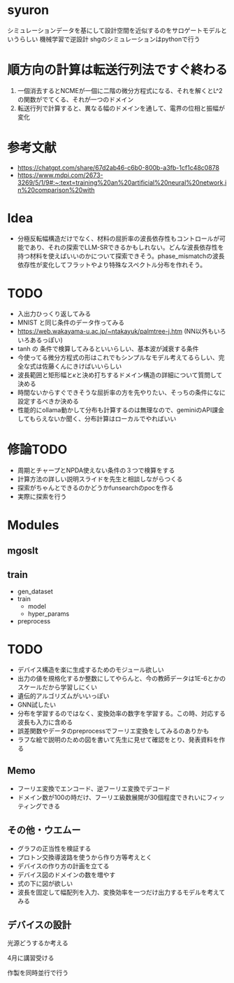 # syuron

シミュレーションデータを基にして設計空間を近似するのをサロゲートモデルというらしい
機械学習で逆設計
shgのシミュレーションはpythonで行う

# 順方向の計算は転送行列法ですぐ終わる

1. 一個消去するとNCMEが一個に二階の微分方程式になる、それを解くとL^2の関数がでてくる、それが一つのドメイン
2. 転送行列で計算すると、異なる幅のドメインを通して、電界の位相と振幅が変化

# 参考文献
* https://chatgpt.com/share/67d2ab46-c6b0-800b-a3fb-1cf1c48c0878
* https://www.mdpi.com/2673-3269/5/1/9#:~:text=training%20an%20artificial%20neural%20network,in%20comparison%20with

# Idea
* 分極反転幅構造だけでなく、材料の屈折率の波長依存性もコントロールが可能であり、それの探索でLLM-SRできるかもしれない。どんな波長依存性を持つ材料を使えばいいのかについて探索できそう。phase_mismatchの波長依存性が変化してフラットやより特殊なスペクトル分布を作れそう。

# TODO
* 入出力ひっくり返してみる
* MNIST と同じ条件のデータ作ってみる
* https://web.wakayama-u.ac.jp/~ntakayuk/palmtree-j.htm (NN以外もいろいろあるっぽい)
* tanh の 条件で検算してみるといいらしい、基本波が減衰する条件
* 今使ってる微分方程式の形はこれでもシンプルなモデル考えてるらしい、完全な式は佐藤くんにきけばいいらしい
* 波長範囲と矩形幅と$\kappa$と決め打ちするドメイン構造の詳細について質問して決める
* 時間ないからすぐできそうな屈折率の方を先やりたい、そっちの条件になに設定するべきか決める
* 性能的にollama動かして分布も計算するのは無理なので、geminiのAPI課金してもらえないか聞く、分布計算はローカルでやればいい

# 修論TODO
* 周期とチャープとNPDA使えない条件の３つで検算をする
* 計算方法の詳しい説明スライドを先生と相談しながらつくる
* 探索がちゃんとできるのかどうかfunsearchのpocを作る
* 実際に探索を行う

# Modules

## mgoslt

## train
* gen_dataset
* train
    * model
    * hyper_params
* preprocess

# TODO
* デバイス構造を楽に生成するためのモジュール欲しい
* 出力の値を規格化するか整数にしてやらんと、今の教師データは1E-6とかのスケールだから学習しにくい
* 遺伝的アルゴリズムがいいっぽい
* GNN試したい
* 分布を学習するのではなく、変換効率の数字を学習する。この時、対応する波長も入力に含める
* 誤差関数やデータのpreprocessでフーリエ変換をしてみるのありかも
* ラフな絵で説明のための図を書いて先生に見せて確認をとり、発表資料を作る

## Memo
* フーリエ変換でエンコード、逆フーリエ変換でデコード
* ドメイン数が100の時だけ、フーリエ級数展開が30個程度できれいにフィッティングできる

## その他・ウエムー
* グラフの正当性を検証する
* プロトン交換導波路を使うから作り方等考えとく
* デバイスの作り方の計画を立てる
* デバイス図のドメインの数を増やす
* 式の下に図が欲しい
* 波長を固定して幅配列を入力、変換効率を一つだけ出力するモデルを考えてみる

## デバイスの設計

光源どうするか考える

4月に講習受ける

作製を同時並行で行う